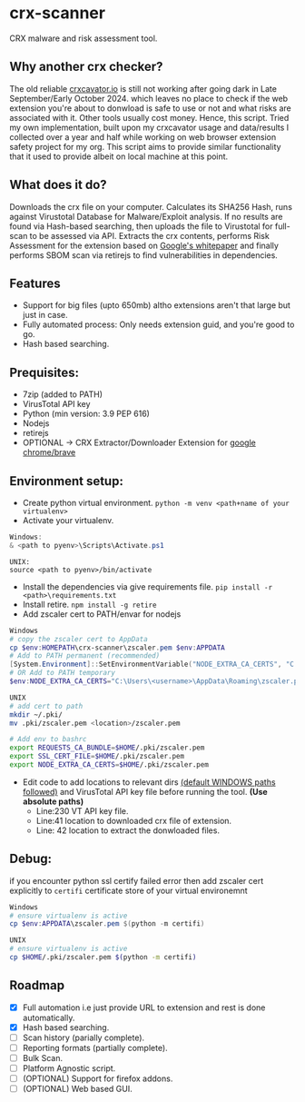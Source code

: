 # crx-scanner
CRX malware and risk assessment tool.

## Why another crx checker?
The old reliable [crxcavator.io](http://crxcavator.io) is still not working after going dark in Late September/Early October 2024. which leaves no place to check if the web extension you're about to donwload is safe to use or not and what risks are associated with it. Other tools usually cost money. Hence, this script. Tried my own implementation, built upon my crxcavator usage and data/results I collected over a year and half while working on web browser extension safety project for my org. This script aims to provide similar functionality that it used to provide albeit on local machine at this point. 

## What does it do?
Downloads the crx file on your computer. Calculates its SHA256 Hash, runs against Virustotal Database for Malware/Exploit analysis. If no results are found via Hash-based searching, then uploads the file to Virustotal for full-scan to be assessed via API. Extracts the crx contents, performs Risk Assessment for the extension based on [Google's whitepaper](https://storage.googleapis.com/support-kms-prod/H67pelgBrKlKSgvA24ooNwVYYx6emmcuJ0LD) and finally performs SBOM scan via retirejs to find vulnerabilities in dependencies.

## Features
- Support for big files (upto 650mb) altho extensions aren't that large but just in case.
- Fully automated process: Only needs extension guid, and you're good to go.
- Hash based searching.

## Prequisites:
- 7zip (added to PATH)
- VirusTotal API key
- Python (min version: 3.9 PEP 616)
- Nodejs
- retirejs
- OPTIONAL -> CRX Extractor/Downloader Extension for [google chrome/brave](https://chromewebstore.google.com/search/CRX%20Extractor%2FDownloader)

## Environment setup:
- Create python virtual environment. `python -m venv <path+name of your virtualenv>`
- Activate your virtualenv.
```powershell
Windows:
& <path to pyenv>\Scripts\Activate.ps1
```
```shell
UNIX:
source <path to pyenv>/bin/activate
```
- Install the dependencies via give requirements file. `pip install -r <path>\requirements.txt`
- Install retire. `npm install -g retire`
- Add zscaler cert to PATH/envar for nodejs
```powershell
Windows
# copy the zscaler cert to AppData
cp $env:HOMEPATH\crx-scanner\zscaler.pem $env:APPDATA
# Add to PATH permanent (recommended)
[System.Environment]::SetEnvironmentVariable("NODE_EXTRA_CA_CERTS", "C:\Users\<username>\AppData\Roaming\zscaler.pem", "User")
# OR Add to PATH temporary
$env:NODE_EXTRA_CA_CERTS="C:\Users\<username>\AppData\Roaming\zscaler.pem"
```
```bash
UNIX
# add cert to path
mkdir ~/.pki/
mv .pki/zscaler.pem <location>/zscaler.pem

# Add env to bashrc
export REQUESTS_CA_BUNDLE=$HOME/.pki/zscaler.pem
export SSL_CERT_FILE=$HOME/.pki/zscaler.pem
export NODE_EXTRA_CA_CERTS=$HOME/.pki/zscaler.pem
```
- Edit code to add locations to relevant dirs <ins>(default WINDOWS paths followed)</ins> and VirusTotal API key file before running the tool. **(Use absolute paths)**
    - Line:230 VT API key file.
    - Line:41 location to downloaded crx file of extension.
    - Line: 42 location to extract the donwloaded files.

## Debug:
if you encounter python ssl certify failed error then add zscaler cert explicitly to `certifi` certificate store of your virtual environemnt 
``` powershell
Windows
# ensure virtualenv is active
cp $env:APPDATA\zscaler.pem $(python -m certifi)
```

```bash
UNIX
# ensure virtualenv is active
cp $HOME/.pki/zscaler.pem $(python -m certifi)

```

## Roadmap
- [x] Full automation i.e just provide URL to extension and rest is done automatically.
- [x] Hash based searching.
- [ ] Scan history (parially complete).
- [ ] Reporting formats (partially complete).
- [ ] Bulk Scan.
- [ ] Platform Agnostic script.
- [ ] (OPTIONAL) Support for firefox addons.
- [ ] (OPTIONAL) Web based GUI.
